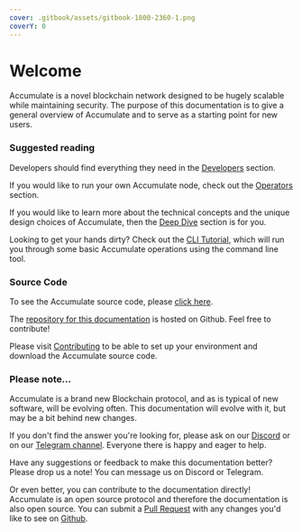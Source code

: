 ```yaml
---
cover: .gitbook/assets/gitbook-1800-2360-1.png
coverY: 0
---
```


# Welcome

Accumulate is a novel blockchain network designed to be hugely scalable while maintaining security. The purpose of this documentation is to give a general overview of Accumulate and to serve as a starting point for new users.

### Suggested reading

Developers should find everything they need in the [Developers](developers/contributing.md) section.

If you would like to run your own Accumulate node, check out the [Operators](operators/getting-started.md) section.

If you would like to learn more about the technical concepts and the unique design choices of Accumulate, then the [Deep Dive](deep-dive/anonymous-token-chains.md) section is for you.

Looking to get your hands dirty? Check out the [CLI Tutorial](tutorials/cli-tutorial.md), which will run you through some basic Accumulate operations using the command line tool.

### Source Code

To see the Accumulate source code, please [click here](https://gitlab.com/accumulatenetwork/accumulate).

The [repository for this documentation](https://github.com/AccumulateNetwork/accumulate-docs) is hosted on Github. Feel free to contribute!

Please visit [Contributing](developers/contributing.md) to be able to set up your environment and download the Accumulate source code.

### Please note...

Accumulate is a brand new Blockchain protocol, and as is typical of new software, will be evolving often. This documentation will evolve with it, but may be a bit behind new changes.

If you don't find the answer you're looking for, please ask on our [Discord](https://discord.gg/CYnaF8w2C2) or on our [Telegram channel](https://t.me/accumulatenetwork). Everyone there is happy and eager to help.

Have any suggestions or feedback to make this documentation better? Please drop us a note! You can message us on Discord or Telegram.

Or even better, you can contribute to the documentation directly! Accumulate is an open source protocol and therefore the documentation is also open source. You can submit a [Pull Request](https://github.com/AccumulateNetwork/accumulate-docs/compare) with any changes you'd like to see on [Github](https://github.com/AccumulateNetwork/accumulate-docs/pulls).
